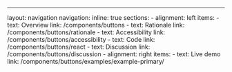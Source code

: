---
layout: navigation
navigation:
  inline: true
  sections:
    - alignment: left
      items:
        - text: Overview
          link: /components/buttons
        - text: Rationale
          link: /components/buttons/rationale
        - text: Accessibility
          link: /components/buttons/accessibility
        - text: Code
          link: /components/buttons/react
        - text: Discussion
          link: /components/buttons/discussion
    - alignment: right
      items:
        - text: Live demo
          link: /components/buttons/examples/example-primary/
